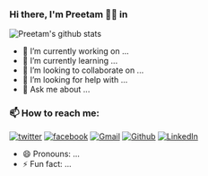 ### Hi there, I'm Preetam 👨‍💻 in 

![Preetam's github stats](https://github-readme-stats.vercel.app/api?username=Preetam2114)

- 🔭 I’m currently working on ...
- 🌱 I’m currently learning ...
- 👯 I’m looking to collaborate on ...
- 🤔 I’m looking for help with ...
- 💬 Ask me about ...


### 📫 How to reach me:
<!-- social media buttons -->

[![twitter][1.2]][1]
[![facebook][2.2]][2]
[![Gmail][3.2]][3]
[![Github][4.2]][4]
[![LinkedIn][5.2]][5]

<!-- icons with padding -->

[1.2]: https://icon-icons.com/icons2/791/PNG/32/TWITTER_icon-icons.com_65486.png (twitter icon with padding)
[2.2]: https://icon-icons.com/icons2/1/PNG/32/social_facebook_fb_35.png (facebook icon with padding)
[3.2]: https://icon-icons.com/icons2/652/PNG/32/gmail_icon-icons.com_59877.png (google plus icon with padding)
[4.2]: https://icon-icons.com/icons2/936/PNG/32/github-logo_icon-icons.com_73546.png (github icon with padding)
[5.2]: https://icon-icons.com/icons2/652/PNG/32/linkedin_icon-icons.com_59873.png (linkedin icon with padding)

<!-- social media links -->
[1]: https://twitter.com/pvr_rane
[2]: https://www.facebook.com/preetam.rane.39
[3]: preetamrane2114@gmail.com
[4]: https://github.com/Preetam2114
[5]: https://www.linkedin.com/in/preetam-rane-4b0524165/

- 😄 Pronouns: ...
- ⚡ Fun fact: ...

